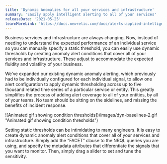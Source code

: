 ```yaml
---
title: 'Dynamic Anomalies for all your services and infrastructure'
summary: 'Easily apply intelligent alerting to all of your services'
releaseDate: '2021-05-25'
learnMoreLink: 'https://docs.newrelic.com/docs/alerts-applied-intelligence/new-relic-alerts/alert-conditions/create-anomaly-alert-conditions/#anomaly-facets'
---
```


Business services and infrastructure are always changing. Now, instead of needing to understand the expected performance of an individual service so you can manually specify a static threshold, you can easily use dynamic thresholds by creating anomaly alert conditions that cover all of your services and infrastructure. These adjust to accommodate the expected fluidity and volatility of your business.

We’ve expanded our existing dynamic anomaly alerting, which previously had to be individually configured for each individual signal, to allow one alert configuration to apply dynamic thresholding across up to five thousand related time series of a particular service or entity. This greatly simplifies the process of adding alert coverage to all of your entities, by all of your teams. No team should be sitting on the sidelines, and missing the benefits of incident response.

![Animated gif showing condition thresholds])/images/dyn-baselines-2.gif "Animated gif showing condition thresholds")

Setting static thresholds can be intimidating to many engineers. It is easy to create dynamic anomaly alert conditions that cover all of your services and infrastructure. Simply add the “FACET” clause to the NRQL queries you are using, and specify the metadata attributes that differentiate the signals that you want to monitor. Then, simply drag a slider to set and tune the sensitivity.
